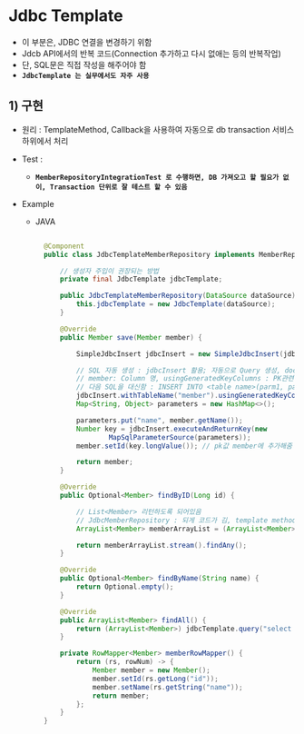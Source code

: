<link href="../../githubCSS/style.css" rel="stylesheet">

# Jdbc Template

- 이 부분은, JDBC 연결을 변경하기 위함
- Jdcb API에서의 반복 코드(Connection 추가하고 다시 없애는 등의 반복작업)
- 단, SQL문은 직접 작성을 해주어야 함
- **`JdbcTemplate 는 실무에서도 자주 사용`**

## 1) 구현

- 원리 : TemplateMethod, Callback을 사용하여 자동으로 db transaction 서비스 하위에서 처리
- Test :
  - **`MemberRepositoryIntegrationTest 로 수행하면, DB 가져오고 할 필요가 없이, Transaction 단위로 잘 테스트 할 수 있음`**
- Example

  - JAVA

    ```JAVA

      @Component
      public class JdbcTemplateMemberRepository implements MemberRepository{

          // 생성자 주입이 권장되는 방법
          private final JdbcTemplate jdbcTemplate;

          public JdbcTemplateMemberRepository(DataSource dataSource) {
              this.jdbcTemplate = new JdbcTemplate(dataSource);
          }

          @Override
          public Member save(Member member) {

              SimpleJdbcInsert jdbcInsert = new SimpleJdbcInsert(jdbcTemplate);

              // SQL 자동 생성 : jdbcInsert 활용; 자동으로 Query 생성, document에 잘 설명되어있음 + 필요하면 찾아서 사용
              // member: Column 명, usingGeneratedKeyColumns : PK관련 생성(이전 값에서 +1 되어서 계속 생성 - h2 데이터베이스 pk설정과 맞춤)
              // 다음 SQL을 대신함 : INSERT INTO <table name>(parm1, parm2, ...) VALUES(var1, var2, ...);
              jdbcInsert.withTableName("member").usingGeneratedKeyColumns("id");
              Map<String, Object> parameters = new HashMap<>();

              parameters.put("name", member.getName());
              Number key = jdbcInsert.executeAndReturnKey(new
                      MapSqlParameterSource(parameters));
              member.setId(key.longValue()); // pk값 member에 추가해줌

              return member;
          }

          @Override
          public Optional<Member> findByID(Long id) {

              // List<Member> 리턴하도록 되어있음
              // JdbcMemberRepository : 되게 코드가 김, template method 라는 방법을 활용
              ArrayList<Member> memberArrayList = (ArrayList<Member>) jdbcTemplate.query("select * from member where id = ?", memberRowMapper());

              return memberArrayList.stream().findAny();
          }

          @Override
          public Optional<Member> findByName(String name) {
              return Optional.empty();
          }

          @Override
          public ArrayList<Member> findAll() {
              return (ArrayList<Member>) jdbcTemplate.query("select * from member", memberRowMapper());
          }

          private RowMapper<Member> memberRowMapper() {
              return (rs, rowNum) -> {
                  Member member = new Member();
                  member.setId(rs.getLong("id"));
                  member.setName(rs.getString("name"));
                  return member;
              };
          }
      }

    ```
